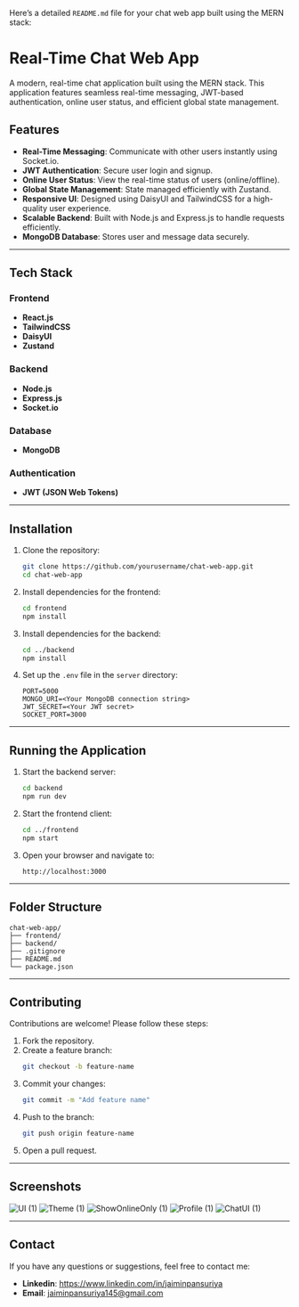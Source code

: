Here’s a detailed `README.md` file for your chat web app built using the MERN stack:  

# Real-Time Chat Web App

A modern, real-time chat application built using the MERN stack. This application features seamless real-time messaging, JWT-based authentication, online user status, and efficient global state management.

## Features


- **Real-Time Messaging**: Communicate with other users instantly using Socket.io.
- **JWT Authentication**: Secure user login and signup.
- **Online User Status**: View the real-time status of users (online/offline).
- **Global State Management**: State managed efficiently with Zustand.
- **Responsive UI**: Designed using DaisyUI and TailwindCSS for a high-quality user experience.
- **Scalable Backend**: Built with Node.js and Express.js to handle requests efficiently.
- **MongoDB Database**: Stores user and message data securely.

---

## Tech Stack

### Frontend
- **React.js**
- **TailwindCSS**
- **DaisyUI**
- **Zustand**

### Backend
- **Node.js**
- **Express.js**
- **Socket.io**

### Database
- **MongoDB**

### Authentication
- **JWT (JSON Web Tokens)**

---

## Installation

1. Clone the repository:
   ```bash
   git clone https://github.com/yourusername/chat-web-app.git
   cd chat-web-app
   ```

2. Install dependencies for the frontend:
   ```bash
   cd frontend
   npm install
   ```

3. Install dependencies for the backend:
   ```bash
   cd ../backend
   npm install
   ```

4. Set up the `.env` file in the `server` directory:
   ```plaintext
   PORT=5000
   MONGO_URI=<Your MongoDB connection string>
   JWT_SECRET=<Your JWT secret>
   SOCKET_PORT=3000
   ```

---

## Running the Application

1. Start the backend server:
   ```bash
   cd backend
   npm run dev
   ```

2. Start the frontend client:
   ```bash
   cd ../frontend
   npm start
   ```

3. Open your browser and navigate to:
   ```
   http://localhost:3000
   ```

---

## Folder Structure

```plaintext
chat-web-app/
├── frontend/     
├── backend/      
├── .gitignore
├── README.md    
└── package.json       
```

---

## Contributing

Contributions are welcome! Please follow these steps:

1. Fork the repository.
2. Create a feature branch:
   ```bash
   git checkout -b feature-name
   ```
3. Commit your changes:
   ```bash
   git commit -m "Add feature name"
   ```
4. Push to the branch:
   ```bash
   git push origin feature-name
   ```
5. Open a pull request.

---

## Screenshots
![UI (1)](https://github.com/user-attachments/assets/cd10c7a2-0a17-4614-96d8-4faa4db7db20)
![Theme (1)](https://github.com/user-attachments/assets/60bd13f6-0e48-4174-99d3-b8adaf892d25)
![ShowOnlineOnly (1)](https://github.com/user-attachments/assets/76d5eac0-8a9a-4b87-9d7b-ebfa2609effa)
![Profile (1)](https://github.com/user-attachments/assets/a7c88441-72aa-4538-93ea-75213b8a0527)
![ChatUI (1)](https://github.com/user-attachments/assets/67c8b205-373c-4f85-934a-9b362195fbc8)

---



## Contact

If you have any questions or suggestions, feel free to contact me:

- **Linkedin**: https://www.linkedin.com/in/jaiminpansuriya 
- **Email**: jaiminpansuriya145@gmail.com
```
